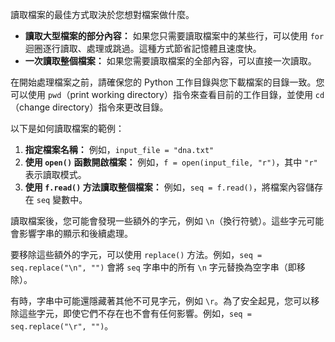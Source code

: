 讀取檔案的最佳方式取決於您想對檔案做什麼。

*   **讀取大型檔案的部分內容：** 如果您只需要讀取檔案中的某些行，可以使用 `for` 迴圈逐行讀取、處理或跳過。這種方式節省記憶體且速度快。
*   **一次讀取整個檔案：** 如果您需要讀取檔案的全部內容，可以直接一次讀取。

在開始處理檔案之前，請確保您的 Python 工作目錄與您下載檔案的目錄一致。您可以使用 `pwd`（print working directory）指令來查看目前的工作目錄，並使用 `cd`（change directory）指令來更改目錄。

以下是如何讀取檔案的範例：

1.  **指定檔案名稱：** 例如，`input_file = "dna.txt"`
2.  **使用 `open()` 函數開啟檔案：** 例如，`f = open(input_file, "r")`，其中 `"r"` 表示讀取模式。
3.  **使用 `f.read()` 方法讀取整個檔案：** 例如，`seq = f.read()`，將檔案內容儲存在 `seq` 變數中。

讀取檔案後，您可能會發現一些額外的字元，例如 `\n`（換行符號）。這些字元可能會影響字串的顯示和後續處理。

要移除這些額外的字元，可以使用 `replace()` 方法。例如，`seq = seq.replace("\n", "")` 會將 `seq` 字串中的所有 `\n` 字元替換為空字串（即移除）。

有時，字串中可能還隱藏著其他不可見字元，例如 `\r`。為了安全起見，您可以移除這些字元，即使它們不存在也不會有任何影響。例如，`seq = seq.replace("\r", "")`。
